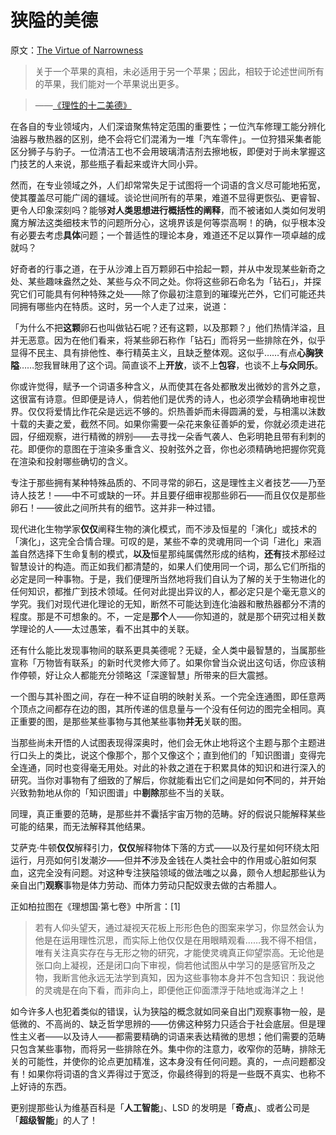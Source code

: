 # 狭隘的美德

原文：[The Virtue of Narrowness](https://www.readthesequences.com/The-Virtue-Of-Narrowness)

> 关于一个苹果的真相，未必适用于另一个苹果；因此，相较于论述世间所有的苹果，我们能对一个苹果说出更多。

>

> ——[《理性的十二美德》](https://www.readthesequences.com/The-Twelve-Virtues-Of-Rationality)

在各自的专业领域内，人们深谙聚焦特定范围的重要性；一位汽车修理工能分辨化油器与散热器的区别，绝不会将它们混淆为一堆「汽车零件」。一位狩猎采集者能区分狮子与豹子。一位清洁工也不会用玻璃清洁剂去擦地板，即便对于尚未掌握这门技艺的人来说，那些瓶子看起来或许大同小异。

然而，在专业领域之外，人们却常常失足于试图将一个词语的含义尽可能地拓宽，使其覆盖尽可能广阔的疆域。谈论世间所有的苹果，难道不显得更恢弘、更睿智、更令人印象深刻吗？能够**对人类思想进行概括性的阐释**，而不被诸如人类如何发明魔方解法这类细枝末节的问题所分心，这境界该是何等崇高啊！的确，似乎根本没有必要去考虑**具体**问题；一个普适性的理论本身，难道还不足以算作一项卓越的成就吗？

好奇者的行事之道，在于从沙滩上百万颗卵石中拾起一颗，并从中发现某些新奇之处、某些趣味盎然之处、某些与众不同之处。你将这些卵石命名为「钻石」，并探究它们可能具有何种特殊之处——除了你最初注意到的璀璨光芒外，它们可能还共同拥有哪些内在特质。这时，另一个人走了过来，说道：

「为什么不把**这颗**卵石也叫做钻石呢？还有这颗，以及那颗？」他们热情洋溢，且并无恶意。因为在他们看来，将某些卵石称作「钻石」而将另一些排除在外，似乎显得不民主、具有排他性、奉行精英主义，且缺乏整体观。这似乎……有点**心胸狭隘**……恕我冒昧用了这个词。简直谈不上**开放**，谈不上**包容**，也谈不上**与众同乐**。

你或许觉得，赋予一个词语多种含义，从而使其在各处都散发出微妙的言外之意，这很富有诗意。但即便是诗人，倘若他们是优秀的诗人，也必须学会精确地审视世界。仅仅将爱情比作花朵是远远不够的。炽热善妒而未得圆满的爱，与相濡以沫数十载的夫妻之爱，截然不同。如果你需要一朵花来象征善妒的爱，你就必须走进花园，仔细观察，进行精微的辨别——去寻找一朵香气袭人、色彩明艳且带有利刺的花。即便你的意图在于渲染多重含义、投射弦外之音，你也必须精确地把握你究竟在渲染和投射哪些确切的含义。

专注于那些拥有某种特殊品质的、不同寻常的卵石，这是理性主义者技艺——乃至诗人技艺！——中不可或缺的一环。并且要仔细审视那些卵石——而且仅仅是那些卵石！——彼此之间所共有的细节。这并非一种过错。

现代进化生物学家**仅仅**阐释生物的演化模式，而不涉及恒星的「演化」或技术的「演化」，这完全合情合理。可叹的是，某些不幸的灵魂用同一个词「进化」来涵盖自然选择下生命复制的模式，**以及**恒星那纯属偶然形成的结构，**还有**技术那经过智慧设计的构造。而正如我们都清楚的，如果人们使用同一个词，那么它们所指的必定是同一种事物。于是，我们便理所当然地将我们自认为了解的关于生物进化的任何知识，都推广到技术领域。任何对此提出异议的人，都必定只是个毫无意义的学究。我们对现代进化理论的无知，断然不可能达到连化油器和散热器都分不清的程度。那是不可想象的。不，一定是**那个**人——你知道的，就是那个研究过相关数学理论的人——太过愚笨，看不出其中的关联。

还有什么能比发现事物间的联系更具美德呢？无疑，全人类中最智慧的，当属那些宣称「万物皆有联系」的新时代灵修大师了。如果你曾当众说出这句话，你应该稍作停顿，好让众人都能充分领略这「深邃智慧」所带来的巨大震撼。

一个图与其补图之间，存在一种不证自明的映射关系。一个完全连通图，即任意两个顶点之间都存在边的图，其所传递的信息量与一个没有任何边的图完全相同。真正重要的图，是那些某些事物与其他某些事物**并无**关联的图。

当那些尚未开悟的人试图表现得深奥时，他们会无休止地将这个主题与那个主题进行口头上的类比，说这个像那个，那个又像这个；直到他们的「知识图谱」变得完全连通，同时也变得毫无用处。对此的补救之道在于积累具体的知识和进行深入的研究。当你对事物有了细致的了解后，你就能看出它们之间是如何**不**同的，并开始兴致勃勃地从你的「知识图谱」中**剔除**那些不当的关联。

同理，真正重要的范畴，是那些并不囊括宇宙万物的范畴。好的假说只能解释某些可能的结果，而无法解释其他结果。

艾萨克·牛顿**仅仅**解释引力，**仅仅**解释物体下落的方式——以及行星如何环绕太阳运行，月亮如何引发潮汐——但并**不**涉及金钱在人类社会中的作用或心脏如何泵血，这完全没有问题。对这种专注狭隘领域的做法嗤之以鼻，颇令人想起那些认为亲自出门**观察**事物是体力劳动、而体力劳动只配奴隶去做的古希腊人。

正如柏拉图在《理想国·第七卷》中所言：[1]

> 若有人仰头望天，通过凝视天花板上形形色色的图案来学习，你显然会认为他是在运用理性沉思，而实际上他仅仅是在用眼睛观看……我不得不相信，唯有关注真实存在与无形之物的研究，才能使灵魂真正仰望崇高。无论他是张口向上凝视，还是闭口向下审视，倘若他试图从中学习的是感官所及之物，我断言他永远无法学到真知，因为这些事物本身并不包含知识：我说他的灵魂是在向下看，而非向上，即便他正仰面漂浮于陆地或海洋之上！

如今许多人也犯着类似的错误，认为狭隘的概念就如同亲自出门观察事物一般，是低微的、不高尚的、缺乏哲学思辨的——仿佛这种努力只适合于社会底层。但是理性主义者——以及诗人——都需要精确的词语来表达精微的思想；他们需要的范畴只包含某些事物，而将另一些排除在外。集中你的注意力，收窄你的范畴，排除无关的可能性，并使你的论点更加精准，这本身没有任何问题。真的，一点问题都没有！如果你将词语的含义弄得过于宽泛，你最终得到的将是一些既不真实、也称不上好诗的东西。

更别提那些认为维基百科是「**人工智能**」、LSD 的发明是「**奇点**」、或者公司是「**超级智能**」的人了！